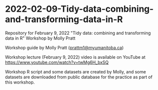 # 2022-02-09-Tidy-data-combining-and-transforming-data-in-R
Repository for February 9, 2022 "Tidy data: combining and transforming data in R" Workshop by Molly Pratt

Workshop guide by Molly Pratt (prattm1@myumanitoba.ca)

Workshop lecture (February 9, 2022) video is available on YouTube at https://www.youtube.com/watch?v=twMg6H_bxSQ

Workshop R script and some datasets are created by Molly, and some datasets are downloaded from public database for the practice as part of this workshop.
